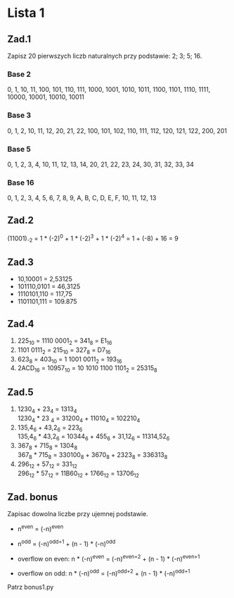 # Lista 1

## Zad.1

<p>Zapisz 20 pierwszych liczb naturalnych przy podstawie: 2; 3; 5; 16.</p>

### Base 2

0, 1, 10, 11, 100, 101, 110, 111, 1000, 1001, 1010, 1011, 1100, 1101, 1110, 1111, 10000, 10001, 10010, 10011

### Base 3

0, 1, 2, 10, 11, 12, 20, 21, 22, 100, 101, 102, 110, 111, 112, 120, 121, 122, 200, 201

### Base 5

0, 1, 2, 3, 4, 10, 11, 12, 13, 14, 20, 21, 22, 23, 24, 30, 31, 32, 33, 34

### Base 16

0, 1, 2, 3, 4, 5, 6, 7, 8, 9, A, B, C, D, E, F, 10, 11, 12, 13

## Zad.2

(11001)<sub>-2</sub> = 1 \* (-2)<sup>0</sup> + 1 \* (-2)<sup>3</sup> + 1 \* (-2)<sup>4</sup> = 1 + (-8) + 16 = 9 

## Zad.3

- 10,10001 = 2,53125
- 101110,0101 = 46,3125
- 1110101,110 = 117,75
- 1101101,111 = 109.875

## Zad.4

1. 225<sub>10</sub> = 1110 0001<sub>2</sub> = 341<sub>8</sub> = E1<sub>16</sub>
2. 1101 0111<sub>2</sub> = 215<sub>10</sub> = 327<sub>8</sub> = D7<sub>16</sub>
3. 623<sub>8</sub> = 403<sub>10</sub> = 1 1001 0011<sub>2</sub> = 193<sub>16</sub>
4. 2ACD<sub>16</sub> = 10957<sub>10</sub> = 10 1010 1100 1101<sub>2</sub> = 25315<sub>8</sub>

## Zad.5 

1. 1230<sub>4</sub> + 23<sub>4</sub> = 1313<sub>4</sub> <br>
1230<sub>4</sub> \* 23 <sub>4</sub> = 31200<sub>4</sub> + 11010<sub>4</sub> = 102210<sub>4</sub>
2. 135,4<sub>6</sub> + 43,2<sub>6</sub> = 223<sub>6</sub> <br>
135,4<sub>6</sub> \* 43,2<sub>6</sub> = 10344<sub>6</sub> + 455<sub>6</sub> + 31,12<sub>6</sub> = 11314,52<sub>6</sub>
3. 367<sub>8</sub> + 715<sub>8</sub> = 1304<sub>8</sub> <br>
367<sub>8</sub> * 715<sub>8</sub> = 330100<sub>8</sub> + 3670<sub>8</sub> + 2323<sub>8</sub> = 336313<sub>8</sub>
4. 296<sub>12</sub> + 57<sub>12</sub> = 331<sub>12</sub> <br>
296<sub>12</sub> * 57<sub>12</sub> = 11B60<sub>12</sub> + 1766<sub>12</sub> = 13706<sub>12</sub>


## Zad. bonus

Zapisac dowolna liczbe przy ujemnej podstawie.

- n<sup>even</sup> = (-n)<sup>even</sup>
- n<sup>odd</sup> = (-n)<sup>odd+1</sup> + (n - 1) \* (-n)<sup>odd</sup>

- overflow on even: n \* (-n)<sup>even</sup> = (-n)<sup>even+2</sup> + (n - 1) \* (-n)<sup>even+1</sup>
- overflow on odd: n \* (-n)<sup>odd</sup> = (-n)<sup>odd+2</sup> + (n - 1) \* (-n)<sup>odd+1</sup>

Patrz bonus1.py
